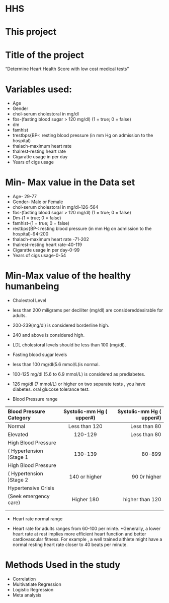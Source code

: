# HHS
# This project 
# Title of the project

“Determine Heart Health Score with low cost medical tests”

# Variables used:

* Age
* Gender
* chol-serum cholestoral in mg/dl
* fbs-(fasting blood sugar > 120 mg/dl)  (1 = true; 0 = false)
* dm
* famhist
* trestbps{BP-: resting blood pressure (in mm Hg on admission to the  hospital)
* thalach-maximum heart rate 
* thalrest-resting heart rate
* Cigaratte usage in per day
* Years of cigs usage 

#  Min- Max value in the Data set

* Age- 29-77
* Gender- Male or Female
* chol-serum cholestoral in mg/dl-126-564
* fbs-(fasting blood sugar > 120 mg/dl)  (1 = true; 0 = false)
* Dm-(1 = true; 0 = false)
* famhist-(1 = true; 0 = false)
* restbps{BP-: resting blood pressure (in mm Hg on admission to the  hospital)-94-200
* thalach-maximum heart rate -71-202
* thalrest-resting heart rate-40-119
* Cigaratte usage in per day-0-99
* Years of cigs usage-0-54

# Min-Max value of the healthy humanbeing

* Cholestrol Level

* less than 200 miligrams per deciliter (mg/dl) are considereddesirable for adults.
* 200-239(mg/dl) is considered borderline high.
* 240 and above is considered high.
* LDL cholestoral levels should be less than 100 (mg/dl).
 
* Fasting blood sugar levels

* less than 100 mg/dl(5.6 mmol/L)is normal.
* 100-125 mg/dl (5.6 to  6.9 mmol/L) is considered as prediabetes.
* 126 mg/dl (7 mmol/L) or higher on two separate tests , you have diabetes. oral glucose tolerance test.
  
* Blood Pressure range
 
 |  Blood Pressure Category | Systolic-mm Hg ( upper#)|     Systolic-mm Hg ( upper#)          |
 | :---                     |     :---:               |          ---:                         |
 |   Normal	                |   Less than 120         |      Less than 80                     |
 |   Elevated               |       120-129           |      Less than 80                     |
 |  High Blood Pressure     |                         |                                       |
 | ( Hypertension )Stage 1  |       130-139           |         80-899                        |
 |  High Blood Pressure     |                         |                                       |
 | ( Hypertension )Stage 2  |       140 or higher     |        90 0r higher                   |
 |   Hypertensive Crisis    |                         |                                       |
 |   (Seek emergency care)  |      Higher 180         |        higher than 120                |
 |                          |                         |                                       |
 |                          |                         |                                       |
 

* Heart rate  normal range
 
* Heart rate for adults ranges from 60-100 per minte.
  *Generally, a lower heart rate at rest implies more efficient heart function and better cardiovascular fitness. For example , a well trained althlete might have a normal resting  heart rate closer to 40 beats per minute.

# Methods Used in the study

* Correlation
* Multivatiate Regression
* Logistic Regression
* Meta analysis